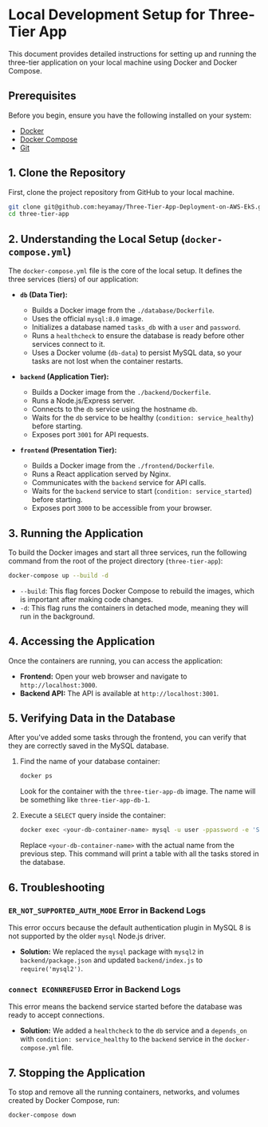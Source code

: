 # Local Development Setup for Three-Tier App

This document provides detailed instructions for setting up and running the three-tier application on your local machine using Docker and Docker Compose.

## Prerequisites

Before you begin, ensure you have the following installed on your system:

- [Docker](https://docs.docker.com/get-docker/)
- [Docker Compose](https://docs.docker.com/compose/install/)
- [Git](https://git-scm.com/book/en/v2/Getting-Started-Installing-Git)

## 1. Clone the Repository

First, clone the project repository from GitHub to your local machine.

```bash
git clone git@github.com:heyamay/Three-Tier-App-Deployment-on-AWS-EkS.git
cd three-tier-app
```

## 2. Understanding the Local Setup (`docker-compose.yml`)

The `docker-compose.yml` file is the core of the local setup. It defines the three services (tiers) of our application:

- **`db` (Data Tier):**
  - Builds a Docker image from the `./database/Dockerfile`.
  - Uses the official `mysql:8.0` image.
  - Initializes a database named `tasks_db` with a `user` and `password`.
  - Runs a `healthcheck` to ensure the database is ready before other services connect to it.
  - Uses a Docker volume (`db-data`) to persist MySQL data, so your tasks are not lost when the container restarts.

- **`backend` (Application Tier):**
  - Builds a Docker image from the `./backend/Dockerfile`.
  - Runs a Node.js/Express server.
  - Connects to the `db` service using the hostname `db`.
  - Waits for the `db` service to be healthy (`condition: service_healthy`) before starting.
  - Exposes port `3001` for API requests.

- **`frontend` (Presentation Tier):**
  - Builds a Docker image from the `./frontend/Dockerfile`.
  - Runs a React application served by Nginx.
  - Communicates with the `backend` service for API calls.
  - Waits for the `backend` service to start (`condition: service_started`) before starting.
  - Exposes port `3000` to be accessible from your browser.

## 3. Running the Application

To build the Docker images and start all three services, run the following command from the root of the project directory (`three-tier-app`):

```bash
docker-compose up --build -d
```

- `--build`: This flag forces Docker Compose to rebuild the images, which is important after making code changes.
- `-d`: This flag runs the containers in detached mode, meaning they will run in the background.

## 4. Accessing the Application

Once the containers are running, you can access the application:

- **Frontend:** Open your web browser and navigate to `http://localhost:3000`.
- **Backend API:** The API is available at `http://localhost:3001`.

## 5. Verifying Data in the Database

After you've added some tasks through the frontend, you can verify that they are correctly saved in the MySQL database.

1.  Find the name of your database container:
    ```bash
    docker ps
    ```
    Look for the container with the `three-tier-app-db` image. The name will be something like `three-tier-app-db-1`.

2.  Execute a `SELECT` query inside the container:
    ```bash
    docker exec <your-db-container-name> mysql -u user -ppassword -e 'SELECT * FROM tasks_db.tasks;'
    ```
    Replace `<your-db-container-name>` with the actual name from the previous step. This command will print a table with all the tasks stored in the database.

## 6. Troubleshooting

### `ER_NOT_SUPPORTED_AUTH_MODE` Error in Backend Logs

This error occurs because the default authentication plugin in MySQL 8 is not supported by the older `mysql` Node.js driver.

- **Solution:** We replaced the `mysql` package with `mysql2` in `backend/package.json` and updated `backend/index.js` to `require('mysql2')`.

### `connect ECONNREFUSED` Error in Backend Logs

This error means the backend service started before the database was ready to accept connections.

- **Solution:** We added a `healthcheck` to the `db` service and a `depends_on` with `condition: service_healthy` to the `backend` service in the `docker-compose.yml` file.

## 7. Stopping the Application

To stop and remove all the running containers, networks, and volumes created by Docker Compose, run:

```bash
docker-compose down
```